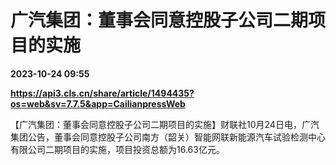# 广汽集团：董事会同意控股子公司二期项目的实施

**2023-10-24 09:55**

**https://api3.cls.cn/share/article/1494435?os=web&sv=7.7.5&app=CailianpressWeb**

【广汽集团：董事会同意控股子公司二期项目的实施】财联社10月24日电，广汽集团公告，董事会同意控股子公司南方（韶关）智能网联新能源汽车试验检测中心有限公司二期项目的实施，项目投资总额为16.63亿元。